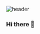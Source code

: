 ![header](https://capsule-render.vercel.app/api?type=cylinder&color=auto&height=300&section=header&text=capsule%20render&fontSize=90)
### Hi there 👋

